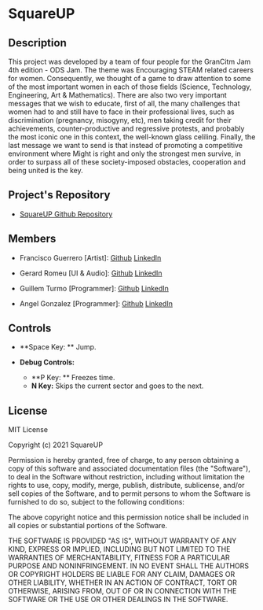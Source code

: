 # SquareUP

## Description 

This project was developed by a team of four people for the GranCitm Jam 4th edition - ODS Jam. The theme was Encouraging STEAM related careers for women. Consequently, we thought of a game to draw attention to some of the most important women in each of those fields (Science, Technology, Engineering, Art & Mathematics). There are also two very important messages that we wish to educate, first of all, the many challenges that women had to and still have to face in their professional lives, such as discrimination (pregnancy, misogyny, etc), men taking credit for their achievements, counter-productive and regressive protests, and probably the most iconic one in this context, the well-known glass celiling.  Finally, the last message we want to send is that instead of promoting a competitive environment where Might is right and only the strongest men survive, in order to surpass all of these society-imposed obstacles, cooperation and being united is the key.



## Project's Repository

* [SquareUP Github Repository](https://github.com/BarcinoLechiguino/SquareUP)



## Members 

- Francisco Guerrero [Artist]: [Github](https://github.com/FranGV98) [LinkedIn](https://www.linkedin.com/in/fran-guerrero-vicente-78b359165/) 
  
- Gerard Romeu [UI & Audio]: [Github](https://github.com/Gromeu2000) [LinkedIn](https://www.linkedin.com/in/gerard-romeu-vidal/) 
  
- Guillem Turmo [Programmer]: [Github](https://github.com/Turmo11) [LinkedIn](https://www.linkedin.com/in/gturmo/) 
  
- Angel Gonzalez [Programmer]: [Github](https://github.com/BarcinoLechiguino) [LinkedIn](https://www.linkedin.com/in/angel-gonzalez-jimenez/) 



## Controls

* **Space Key: ** Jump.

* **Debug Controls:**
  * **P Key: ** Freezes time.
  * **N Key:** Skips the current sector and goes to the next.



## License

MIT License

Copyright (c) 2021 SquareUP

Permission is hereby granted, free of charge, to any person obtaining a copy
of this software and associated documentation files (the "Software"), to deal
in the Software without restriction, including without limitation the rights
to use, copy, modify, merge, publish, distribute, sublicense, and/or sell
copies of the Software, and to permit persons to whom the Software is
furnished to do so, subject to the following conditions:

The above copyright notice and this permission notice shall be included in all
copies or substantial portions of the Software.

THE SOFTWARE IS PROVIDED "AS IS", WITHOUT WARRANTY OF ANY KIND, EXPRESS OR
IMPLIED, INCLUDING BUT NOT LIMITED TO THE WARRANTIES OF MERCHANTABILITY,
FITNESS FOR A PARTICULAR PURPOSE AND NONINFRINGEMENT. IN NO EVENT SHALL THE
AUTHORS OR COPYRIGHT HOLDERS BE LIABLE FOR ANY CLAIM, DAMAGES OR OTHER
LIABILITY, WHETHER IN AN ACTION OF CONTRACT, TORT OR OTHERWISE, ARISING FROM,
OUT OF OR IN CONNECTION WITH THE SOFTWARE OR THE USE OR OTHER DEALINGS IN THE
SOFTWARE.